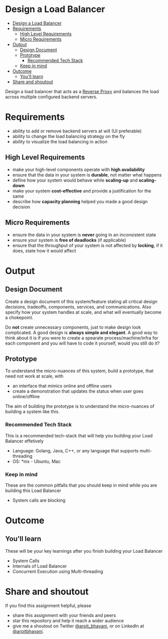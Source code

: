 Design a Load Balancer
===

<!--ts-->
* [Design a Load Balancer](#design-a-load-balancer)
* [Requirements](#requirements)
   * [High Level Requirements](#high-level-requirements)
   * [Micro Requirements](#micro-requirements)
* [Output](#output)
   * [Design Document](#design-document)
   * [Prototype](#prototype)
      * [Recommended Tech Stack](#recommended-tech-stack)
   * [Keep in mind](#keep-in-mind)
* [Outcome](#outcome)
   * [You'll learn](#youll-learn)
* [Share and shoutout](#share-and-shoutout)
<!--te-->

Design a load balancer that acts as a [Reverse Proxy](https://en.wikipedia.org/wiki/Reverse_proxy) and balances the load across multiple configured backend servers.

# Requirements

 - ability to add or remove backend servers at will (UI preferable)
 - ability to change the load balancing strategy on the fly
 - ability to visualize the load balancing in action

##  High Level Requirements
<!--hs-->
- make your high-level components operate with **high availability**
- ensure that the data in your system is **durable**, not matter what happens
- define how your system would behave while **scaling-up** and **scaling-down**
- make your system **cost-effective** and provide a justification for the same
- describe how **capacity planning** helped you made a good design decision
<!--he-->

##  Micro Requirements
<!--ms-->
- ensure the data in your system is **never** going in an inconsistent state
 - ensure your system is **free of deadlocks** (if applicable)
 - ensure that the throughput of your system is not affected by **locking**, if it does, state how it would affect
<!--me-->

# Output

## Design Document
<!--ds-->
Create a design document of this system/feature stating all critical design decisions, tradeoffs, components, services, and communications. Also specify how your system handles at scale, and what will eventually become a chokepoint.

Do **not** create unnecessary components, just to make design look complicated. A good design is **always simple and elegant**. A good way to think about it is if you were to create a spearate process/machine/infra for each component and you will have to code it yourself, would you still do it?
<!--de-->

## Prototype

To understand the micro-nuances of this system, build a prototype, that need not work at scale, with

- an interface that mimics online and offline users
- create a demonstration that updates the status when user goes online/offline

The aim of building the prototype is to understand the micro-nuances of building a system like this.

###  Recommended Tech Stack

This is a recommended tech-stack that will help you building your Load Balancer effetively

- Language: Golang, Java, C++, or any language that supports multi-threading
- OS: *nix - Ubuntu, Mac

###  Keep in mind

These are the common pitfalls that you should keep in mind while you are building this Load Balancer

- System calls are blocking

# Outcome

##  You'll learn

These will be your key learnings after you finish building your Load Balancer

- System Calls
- Internals of Load Balancer
- Concurrent Execution using Multi-threading

<!--fs-->
#  Share and shoutout

If you find this assignment helpful, please
 - share this assignment with your friends and peers
 - star this repository and help it reach a wider audience
 - give me a shoutout on Twitter [@arpit_bhayani](https://twitter.com/@arpit_bhayani), or on LinkedIn at [@arpitbhayani](https://www.linkedin.com/in/arpitbhayani/).
<!--fe-->